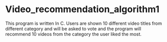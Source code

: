 # Video_recommendation_algorithm1
This program is written In C. Users are shown 10 different video titles from different category and will be asked to vote and  the program will recommend 10 videos from the category the user liked the most.
